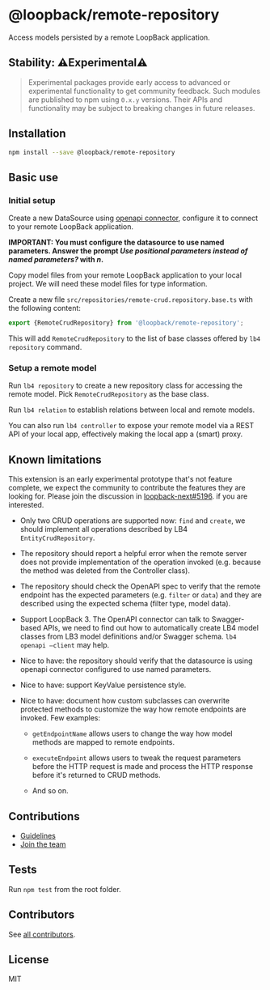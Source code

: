 # @loopback/remote-repository

Access models persisted by a remote LoopBack application.

## Stability: ⚠️Experimental⚠️

> Experimental packages provide early access to advanced or experimental
> functionality to get community feedback. Such modules are published to npm
> using `0.x.y` versions. Their APIs and functionality may be subject to
> breaking changes in future releases.

## Installation

```sh
npm install --save @loopback/remote-repository
```

## Basic use

### Initial setup

Create a new DataSource using
[openapi connector](https://github.com/strongloop/loopback-connector-openapi),
configure it to connect to your remote LoopBack application.

**IMPORTANT: You must configure the datasource to use named parameters. Answer
the prompt _Use positional parameters instead of named parameters?_ with _n_.**

Copy model files from your remote LoopBack application to your local project. We
will need these model files for type information.

Create a new file `src/repositories/remote-crud.repository.base.ts` with the
following content:

```ts
export {RemoteCrudRepository} from '@loopback/remote-repository';
```

This will add `RemoteCrudRepository` to the list of base classes offered by
`lb4 repository` command.

### Setup a remote model

Run `lb4 repository` to create a new repository class for accessing the remote
model. Pick `RemoteCrudRepository` as the base class.

Run `lb4 relation` to establish relations between local and remote models.

You can also run `lb4 controller` to expose your remote model via a REST API of your local app, effectively making the local app a (smart) proxy.

## Known limitations

This extension is an early experimental prototype that's not feature complete,
we expect the community to contribute the features they are looking for. Please
join the discussion in
[loopback-next#5196](https://github.com/strongloop/loopback-next/issues/5196).
if you are interested.

- Only two CRUD operations are supported now: `find` and `create`, we should
  implement all operations described by LB4 `EntityCrudRepository`.

- The repository should report a helpful error when the remote server does not
  provide implementation of the operation invoked (e.g. because the method was
  deleted from the Controller class).

- The repository should check the OpenAPI spec to verify that the remote
  endpoint has the expected parameters (e.g. `filter` or `data`) and they are
  described using the expected schema (filter type, model data).

- Support LoopBack 3. The OpenAPI connector can talk to Swagger-based APIs, we
  need to find out how to automatically create LB4 model classes from LB3 model
  definitions and/or Swagger schema. `lb4 openapi —client` may help.

- Nice to have: the repository should verify that the datasource is using
  openapi connector configured to use named parameters.

- Nice to have: support KeyValue persistence style.

- Nice to have: document how custom subclasses can overwrite protected methods
  to customize the way how remote endpoints are invoked. Few examples:

  - `getEndpointName` allows users to change the way how model methods are
    mapped to remote endpoints.

  - `executeEndpoint` allows users to tweak the request parameters before the
    HTTP request is made and process the HTTP response before it's returned to
    CRUD methods.

  - And so on.

## Contributions

- [Guidelines](https://github.com/strongloop/loopback-next/blob/master/docs/CONTRIBUTING.md)
- [Join the team](https://github.com/strongloop/loopback-next/issues/110)

## Tests

Run `npm test` from the root folder.

## Contributors

See
[all contributors](https://github.com/strongloop/loopback-next/graphs/contributors).

## License

MIT
